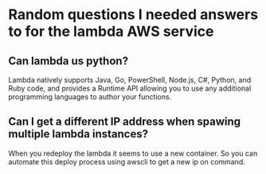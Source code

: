 # Random questions I needed answers to for the lambda AWS service

## Can lambda us python?

Lambda natively supports Java, Go, PowerShell, Node.js, C#, Python, and Ruby code, and provides a Runtime API allowing you to use any additional programming languages to author your functions.[](https://aws.amazon.com/lambda/features/)


## Can I get a different IP address when spawing multiple lambda instances?

When you redeploy the lambda it seems to use a new container. So you can automate this deploy process using awscli to get a new ip on command.